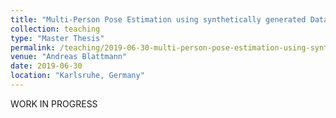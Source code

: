 ```yaml
---
title: "Multi-Person Pose Estimation using synthetically generated Data"
collection: teaching
type: "Master Thesis"
permalink: /teaching/2019-06-30-multi-person-pose-estimation-using-synthetically-generated-data
venue: "Andreas Blattmann"
date: 2019-06-30
location: "Karlsruhe, Germany"
---
```


WORK IN PROGRESS
